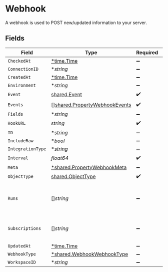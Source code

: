 # Webhook

A webhook is used to POST new/updated information to your server.


## Fields

| Field                                                                                 | Type                                                                                  | Required                                                                              | Description                                                                           |
| ------------------------------------------------------------------------------------- | ------------------------------------------------------------------------------------- | ------------------------------------------------------------------------------------- | ------------------------------------------------------------------------------------- |
| `CheckedAt`                                                                           | [*time.Time](https://pkg.go.dev/time#Time)                                            | :heavy_minus_sign:                                                                    | N/A                                                                                   |
| `ConnectionID`                                                                        | **string*                                                                             | :heavy_minus_sign:                                                                    | N/A                                                                                   |
| `CreatedAt`                                                                           | [*time.Time](https://pkg.go.dev/time#Time)                                            | :heavy_minus_sign:                                                                    | N/A                                                                                   |
| `Environment`                                                                         | **string*                                                                             | :heavy_minus_sign:                                                                    | N/A                                                                                   |
| `Event`                                                                               | [shared.Event](../../../pkg/models/shared/event.md)                                   | :heavy_check_mark:                                                                    | N/A                                                                                   |
| `Events`                                                                              | [][shared.PropertyWebhookEvents](../../../pkg/models/shared/propertywebhookevents.md) | :heavy_check_mark:                                                                    | N/A                                                                                   |
| `Fields`                                                                              | **string*                                                                             | :heavy_minus_sign:                                                                    | N/A                                                                                   |
| `HookURL`                                                                             | *string*                                                                              | :heavy_check_mark:                                                                    | N/A                                                                                   |
| `ID`                                                                                  | **string*                                                                             | :heavy_minus_sign:                                                                    | N/A                                                                                   |
| `IncludeRaw`                                                                          | **bool*                                                                               | :heavy_minus_sign:                                                                    | N/A                                                                                   |
| `IntegrationType`                                                                     | **string*                                                                             | :heavy_minus_sign:                                                                    | N/A                                                                                   |
| `Interval`                                                                            | *float64*                                                                             | :heavy_check_mark:                                                                    | N/A                                                                                   |
| `Meta`                                                                                | [*shared.PropertyWebhookMeta](../../../pkg/models/shared/propertywebhookmeta.md)      | :heavy_minus_sign:                                                                    | N/A                                                                                   |
| `ObjectType`                                                                          | [shared.ObjectType](../../../pkg/models/shared/objecttype.md)                         | :heavy_check_mark:                                                                    | N/A                                                                                   |
| `Runs`                                                                                | []*string*                                                                            | :heavy_minus_sign:                                                                    | An array of the most revent virtual webhook runs                                      |
| `Subscriptions`                                                                       | []*string*                                                                            | :heavy_minus_sign:                                                                    | integration-specific subscriptions IDs                                                |
| `UpdatedAt`                                                                           | [*time.Time](https://pkg.go.dev/time#Time)                                            | :heavy_minus_sign:                                                                    | N/A                                                                                   |
| `WebhookType`                                                                         | [*shared.WebhookWebhookType](../../../pkg/models/shared/webhookwebhooktype.md)        | :heavy_minus_sign:                                                                    | N/A                                                                                   |
| `WorkspaceID`                                                                         | **string*                                                                             | :heavy_minus_sign:                                                                    | N/A                                                                                   |